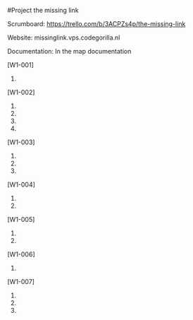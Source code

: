 #Project the missing link



Scrumboard: https://trello.com/b/3ACPZs4p/the-missing-link

Website: missinglink.vps.codegorilla.nl

Documentation: In the map documentation


[W1-001]

   1.

[W1-002]

   1.  
   2.
   3.
   4.


[W1-003]

   1.
   2.
   3.

[W1-004]

   1.
   2.

[W1-005]

   1.
   2.

[W1-006]

   1.

[W1-007]

   1.
   2.
   3.
